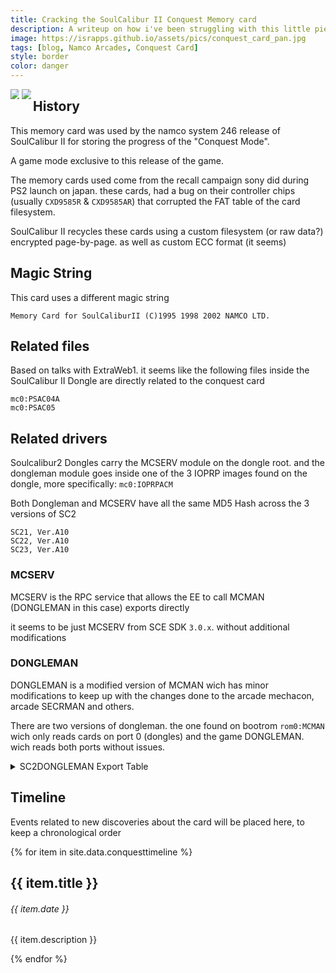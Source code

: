 ```yaml
---
title: Cracking the SoulCalibur II Conquest Memory card
description: A writeup on how i've been struggling with this little piece of history. the second rarest memcard in the world (IMO)
image: https://israpps.github.io/assets/pics/conquest_card_pan.jpg
tags: [blog, Namco Arcades, Conquest Card]
style: border
color: danger
---
```


<div id="banner" style="overflow: hidden; align-items: center; float: left;">
    <div class="" style="max-width: 40%; max-height: 40%; display: inline-block;">
        <img src ="/assets/pics/conquest_card_front.jpg" class="wow animated fadeIn">
    </div>
    <div class="" style="max-width: 40%; max-height: 40%; display: inline-block;">
        <img src ="/assets/pics/conquest_card_back.jpg" class="wow animated fadeIn">
    </div>
</div>

## History

This memory card was used by the namco system 246 release of SoulCalibur II for storing the progress of the "Conquest Mode".

A game mode exclusive to this release of the game.

The memory cards used come from the recall campaign sony did during PS2 launch on japan. these cards, had a bug on their controller chips (usually `CXD9585R` & `CXD9585AR`) that corrupted the FAT table of the card filesystem.

SoulCalibur II recycles these cards using a custom filesystem (or raw data?) encrypted page-by-page. as well as custom ECC format (it seems)

## Magic String

This card uses a different magic string

```Memory Card for SoulCaliburII (C)1995 1998 2002 NAMCO LTD.```

## Related files

Based on talks with ExtraWeb1. it seems like the following files inside the SoulCalibur II Dongle are directly related to the conquest card

```
mc0:PSAC04A
mc0:PSAC05
```

## Related drivers

Soulcalibur2 Dongles carry the MCSERV module on the dongle root. and the dongleman module goes inside one of the 3 IOPRP images found on the dongle, more specifically: `mc0:IOPRPACM`

Both Dongleman and MCSERV have all the same MD5 Hash across the 3 versions of SC2

```
SC21, Ver.A10
SC22, Ver.A10
SC23, Ver.A10
```

### MCSERV

MCSERV is the RPC service that allows the EE to call MCMAN (DONGLEMAN in this case) exports directly

it seems to be just MCSERV from SCE SDK `3.0.x`. without additional modifications

### DONGLEMAN

DONGLEMAN is a modified version of MCMAN wich has minor modifications to keep up with the changes done to the arcade mechacon, arcade SECRMAN and others.

There are two versions of dongleman. the one found on bootrom `rom0:MCMAN` wich only reads cards on port 0 (dongles) and the game DONGLEMAN. wich reads both ports without issues.

<details>
    <summary>SC2DONGLEMAN Export Table</summary>

<table>
    <tr>
        <th>function label</th>
        <th>export number</th>
    </tr>
    <tr>
        <td>mcman_stub</td>
        <td>0</td>
    </tr>
    <tr>
        <td>mcman_stub</td>
        <td>1</td>
    </tr>
    <tr>
        <td>mcman_stub</td>
        <td>2</td>
    </tr>
    <tr>
        <td>mcman_stub</td>
        <td>3</td>
    </tr>
    <tr>
        <td>mcman_stub</td>
        <td>4</td>
    </tr>
    <tr>
        <td>McDetectCard</td>
        <td>5</td>
    </tr>
    <tr>
        <td>McOpen</td>
        <td>6</td>
    </tr>
    <tr>
        <td>McClose</td>
        <td>7</td>
    </tr>
    <tr>
        <td>McRead</td>
        <td>8</td>
    </tr>
    <tr>
        <td>McWrite</td>
        <td>9</td>
    </tr>
    <tr>
        <td>McSeek</td>
        <td>10</td>
    </tr>
    <tr>
        <td>McFormat</td>
        <td>11</td>
    </tr>
    <tr>
        <td>McGetDir</td>
        <td>12</td>
    </tr>
    <tr>
        <td>McDelete</td>
        <td>13</td>
    </tr>
    <tr>
        <td>McFlush</td>
        <td>14</td>
    </tr>
    <tr>
        <td>McChDir</td>
        <td>15</td>
    </tr>
    <tr>
        <td>McSetFileInfo</td>
        <td>16</td>
    </tr>
    <tr>
        <td>McEraseBlock</td>
        <td>17</td>
    </tr>
    <tr>
        <td>McReadPage</td>
        <td>18</td>
    </tr>
    <tr>
        <td>McWritePage</td>
        <td>19</td>
    </tr>
    <tr>
        <td>McDataChecksum</td>
        <td>20</td>
    </tr>
    <tr>
        <td>McDetectCard2</td>
        <td>21</td>
    </tr>
    <tr>
        <td>McGetFormat</td>
        <td>22</td>
    </tr>
    <tr>
        <td>McGetEntSpace</td>
        <td>23</td>
    </tr>
    <tr>
        <td>McReplaceBadBlock</td>
        <td>24</td>
    </tr>
    <tr>
        <td>McCloseAll</td>
        <td>25</td>
    </tr>
    <tr>
        <td>mcman_sio2_mtap_get_sl</td>
        <td>26</td>
    </tr>
    <tr>
        <td>mcman_stub</td>
        <td>27</td>
    </tr>
    <tr>
        <td>mcman_stub</td>
        <td>28</td>
    </tr>
    <tr>
        <td>McReadPS1PDACard</td>
        <td>29</td>
    </tr>
    <tr>
        <td>McWritePS1PDACard</td>
        <td>30</td>
    </tr>
    <tr>
        <td>mcman_stub</td>
        <td>31</td>
    </tr>
    <tr>
        <td>mcman_stub</td>
        <td>32</td>
    </tr>
    <tr>
        <td>mcman_stub</td>
        <td>33</td>
    </tr>
    <tr>
        <td>mcman_stub</td>
        <td>34</td>
    </tr>
    <tr>
        <td>mcman_stub</td>
        <td>35</td>
    </tr>
    <tr>
        <td>McUnformat</td>
        <td>36</td>
    </tr>
    <tr>
        <td>McRetOnly</td>
        <td>37</td>
    </tr>
    <tr>
        <td>McGetFreeClusters</td>
        <td>38</td>
    </tr>
    <tr>
        <td>McGetMcType</td>
        <td>39</td>
    </tr>
    <tr>
        <td>McSetPS1CardFlag</td>
        <td>40</td>
    </tr>
    <tr>
        <td>mcman_stub</td>
        <td>41</td>
    </tr>
    <tr>
        <td>McGetModuleInfo</td>
        <td>42</td>
    </tr>
    <tr>
        <td>McGetCardSpec</td>
        <td>43</td>
    </tr>
    <tr>
        <td>McGetFATentry</td>
        <td>44</td>
    </tr>
    <tr>
        <td>McCheckBlock</td>
        <td>45</td>
    </tr>
    <tr>
        <td>McSetFATentry</td>
        <td>46</td>
    </tr>
    <tr>
        <td>McReadDirEntry</td>
        <td>47</td>
    </tr>
    <tr>
        <td>Mc1stCacheEntSetWrFlag</td>
        <td>48</td>
    </tr>
    <tr>
        <td>McCreateDirentry</td>
        <td>49</td>
    </tr>
    <tr>
        <td>McReadCluster</td>
        <td>50</td>
    </tr>
    <tr>
        <td>McFlushCache</td>
        <td>51</td>
    </tr>
    <tr>
        <td>McSetDirEntryState</td>
        <td>52</td>
    </tr>
    <tr>
        <td>mcman_stub</td>
        <td>53</td>
    </tr>
</table>

</details>

## Timeline

Events related to new discoveries about the card will be placed here, to keep a chronological order

<div class="col mt-4">
  <div class="timeline-body bg-themed">
    {% for item in site.data.conquesttimeline %}
      <div class="timeline-item">
        <div class="content">
          <h2>{{ item.title }}</h2>
          <h6 class="date">{{ item.date }}</h6>
          <p>{{ item.description }}</p>
        </div>
      </div>
    {% endfor %}
  </div>
</div>
